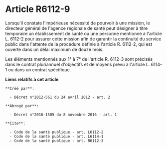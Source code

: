 # Article R6112-9

Lorsqu'il constate l'impérieuse nécessité de pourvoir à une mission, le directeur général de l'agence régionale de santé peut
désigner à titre temporaire un établissement de santé ou une personne mentionné à l'article L. 6112-2 pour assurer cette
mission afin de garantir la continuité du service public dans l'attente de la procédure définie à l'article R. 6112-2, qui
est ouverte dans un délai maximum de douze mois. 

Les éléments mentionnés aux 1° à 7° de l'article R. 6112-3 sont précisés dans le contrat pluriannuel d'objectifs et de moyens
prévu à l'article L. 6114-1 ou dans un contrat spécifique.

**Liens relatifs à cet article**

	**Créé par**:

	  - Décret n°2012-561 du 24 avril 2012 - art. 2

	**Abrogé par**:

	  - Décret n°2016-1505 du 8 novembre 2016 - art. 1

	**Cite**:

	  - Code de la santé publique - art. L6112-2
	  - Code de la santé publique - art. L6114-1
	  - Code de la santé publique - art. R6112-3

